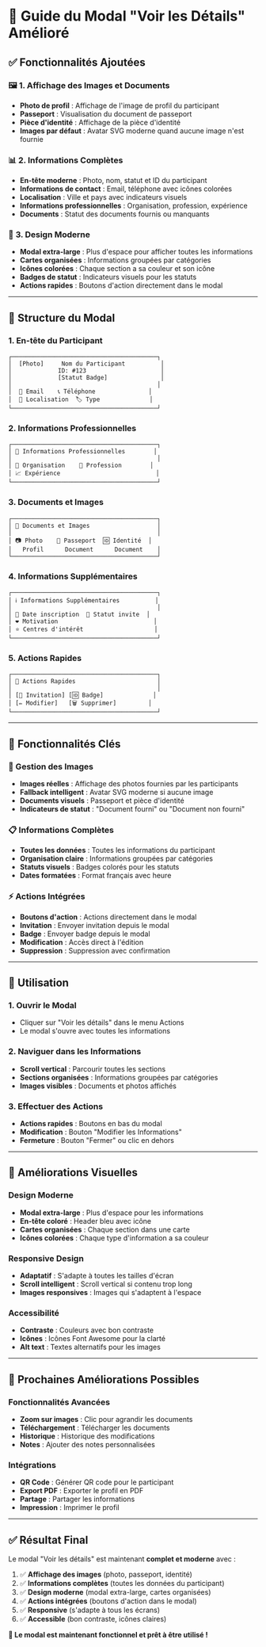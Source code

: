# 🎉 Guide du Modal "Voir les Détails" Amélioré

## ✅ **Fonctionnalités Ajoutées**

### 🖼️ **1. Affichage des Images et Documents**
- **Photo de profil** : Affichage de l'image de profil du participant
- **Passeport** : Visualisation du document de passeport
- **Pièce d'identité** : Affichage de la pièce d'identité
- **Images par défaut** : Avatar SVG moderne quand aucune image n'est fournie

### 📊 **2. Informations Complètes**
- **En-tête moderne** : Photo, nom, statut et ID du participant
- **Informations de contact** : Email, téléphone avec icônes colorées
- **Localisation** : Ville et pays avec indicateurs visuels
- **Informations professionnelles** : Organisation, profession, expérience
- **Documents** : Statut des documents fournis ou manquants

### 🎨 **3. Design Moderne**
- **Modal extra-large** : Plus d'espace pour afficher toutes les informations
- **Cartes organisées** : Informations groupées par catégories
- **Icônes colorées** : Chaque section a sa couleur et son icône
- **Badges de statut** : Indicateurs visuels pour les statuts
- **Actions rapides** : Boutons d'action directement dans le modal

---

## 🔧 **Structure du Modal**

### **1. En-tête du Participant**
```
┌─────────────────────────────────────────┐
│  [Photo]     Nom du Participant          │
│             ID: #123                     │
│             [Statut Badge]               │
│                                         │
│  📧 Email    📞 Téléphone               │
│  📍 Localisation  🏷️ Type              │
└─────────────────────────────────────────┘
```

### **2. Informations Professionnelles**
```
┌─────────────────────────────────────────┐
│ 💼 Informations Professionnelles        │
│                                         │
│ 🏢 Organisation    👔 Profession        │
│ 📈 Expérience                           │
└─────────────────────────────────────────┘
```

### **3. Documents et Images**
```
┌─────────────────────────────────────────┐
│ 📄 Documents et Images                   │
│                                         │
│ 📷 Photo    🛂 Passeport  🆔 Identité  │
│   Profil      Document      Document    │
└─────────────────────────────────────────┘
```

### **4. Informations Supplémentaires**
```
┌─────────────────────────────────────────┐
│ ℹ️ Informations Supplémentaires          │
│                                         │
│ 📅 Date inscription  📧 Statut invite  │
│ ❤️ Motivation                           │
│ ⭐ Centres d'intérêt                    │
└─────────────────────────────────────────┘
```

### **5. Actions Rapides**
```
┌─────────────────────────────────────────┐
│ 🔧 Actions Rapides                       │
│                                         │
│ [📧 Invitation] [🆔 Badge]              │
│ [✏️ Modifier]   [🗑️ Supprimer]         │
└─────────────────────────────────────────┘
```

---

## 🎯 **Fonctionnalités Clés**

### **📸 Gestion des Images**
- **Images réelles** : Affichage des photos fournies par les participants
- **Fallback intelligent** : Avatar SVG moderne si aucune image
- **Documents visuels** : Passeport et pièce d'identité
- **Indicateurs de statut** : "Document fourni" ou "Document non fourni"

### **📋 Informations Complètes**
- **Toutes les données** : Toutes les informations du participant
- **Organisation claire** : Informations groupées par catégories
- **Statuts visuels** : Badges colorés pour les statuts
- **Dates formatées** : Format français avec heure

### **⚡ Actions Intégrées**
- **Boutons d'action** : Actions directement dans le modal
- **Invitation** : Envoyer invitation depuis le modal
- **Badge** : Envoyer badge depuis le modal
- **Modification** : Accès direct à l'édition
- **Suppression** : Suppression avec confirmation

---

## 🚀 **Utilisation**

### **1. Ouvrir le Modal**
- Cliquer sur "Voir les détails" dans le menu Actions
- Le modal s'ouvre avec toutes les informations

### **2. Naviguer dans les Informations**
- **Scroll vertical** : Parcourir toutes les sections
- **Sections organisées** : Informations groupées par catégories
- **Images visibles** : Documents et photos affichés

### **3. Effectuer des Actions**
- **Actions rapides** : Boutons en bas du modal
- **Modification** : Bouton "Modifier les Informations"
- **Fermeture** : Bouton "Fermer" ou clic en dehors

---

## 🎨 **Améliorations Visuelles**

### **Design Moderne**
- **Modal extra-large** : Plus d'espace pour les informations
- **En-tête coloré** : Header bleu avec icône
- **Cartes organisées** : Chaque section dans une carte
- **Icônes colorées** : Chaque type d'information a sa couleur

### **Responsive Design**
- **Adaptatif** : S'adapte à toutes les tailles d'écran
- **Scroll intelligent** : Scroll vertical si contenu trop long
- **Images responsives** : Images qui s'adaptent à l'espace

### **Accessibilité**
- **Contraste** : Couleurs avec bon contraste
- **Icônes** : Icônes Font Awesome pour la clarté
- **Alt text** : Textes alternatifs pour les images

---

## 🔄 **Prochaines Améliorations Possibles**

### **Fonctionnalités Avancées**
- **Zoom sur images** : Clic pour agrandir les documents
- **Téléchargement** : Télécharger les documents
- **Historique** : Historique des modifications
- **Notes** : Ajouter des notes personnalisées

### **Intégrations**
- **QR Code** : Générer QR code pour le participant
- **Export PDF** : Exporter le profil en PDF
- **Partage** : Partager les informations
- **Impression** : Imprimer le profil

---

## ✅ **Résultat Final**

Le modal "Voir les détails" est maintenant **complet et moderne** avec :

1. ✅ **Affichage des images** (photo, passeport, identité)
2. ✅ **Informations complètes** (toutes les données du participant)
3. ✅ **Design moderne** (modal extra-large, cartes organisées)
4. ✅ **Actions intégrées** (boutons d'action dans le modal)
5. ✅ **Responsive** (s'adapte à tous les écrans)
6. ✅ **Accessible** (bon contraste, icônes claires)

**🎯 Le modal est maintenant fonctionnel et prêt à être utilisé !**
